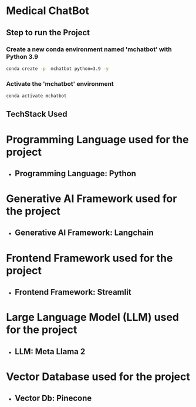 # Medical ChatBot

## Step to run the Project

### Create a new conda environment named 'mchatbot' with Python 3.9
```bash
conda create -p  mchatbot python=3.9 -y
```
### Activate the 'mchatbot' environment
```bash
conda activate mchatbot
```

## TechStack Used
# Programming Language used for the project
- ## Programming Language: Python

# Generative AI Framework used for the project
- ## Generative AI Framework: Langchain 

# Frontend Framework used for the project
- ## Frontend Framework: Streamlit

# Large Language Model (LLM) used for the project
- ## LLM: Meta Llama 2

# Vector Database used for the project
- ## Vector Db: Pinecone
























